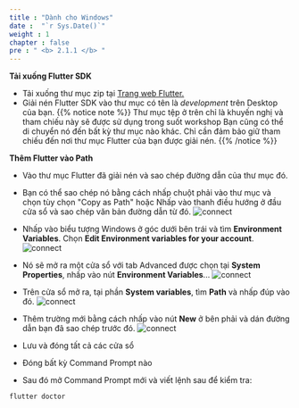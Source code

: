 ```yaml
---
title : "Dành cho Windows"
date :  "`r Sys.Date()`" 
weight : 1
chapter : false
pre : " <b> 2.1.1 </b> "
---
```


**Tải xuống Flutter SDK**

- Tải xuống thư mục zip tại [Trang web Flutter.](https://docs.flutter.dev/get-started/install/windows#get-the-flutter-sdk)
- Giải nén Flutter SDK vào thư mục có tên là *development* trên Desktop của bạn.
{{% notice note %}}
Thư mục tệp ở trên chỉ là khuyến nghị và tham chiếu này sẽ được sử dụng trong suốt workshop Bạn cũng có thể di chuyển nó đến bất kỳ thư mục nào khác. Chỉ cần đảm bảo giữ tham chiếu đến nơi thư mục Flutter của bạn được giải nén.
{{% /notice %}}

> 

**Thêm Flutter vào Path**

- Vào thư mục Flutter đã giải nén và sao chép đường dẫn của thư mục đó.
- Bạn có thể sao chép nó bằng cách nhấp chuột phải vào thư mục và chọn tùy chọn "Copy as Path" hoặc Nhấp vào thanh điều hướng ở đầu cửa sổ và sao chép văn bản đường dẫn từ đó.
![connect](/images/2.Prerequiste/image1.png)

- Nhấp vào biểu tượng Windows ở góc dưới bên trái và tìm **Environment Variables**. Chọn **Edit Environment variables for your account**.
![connect](/images/2.Prerequiste/image2.png)

- Nó sẽ mở ra một cửa sổ với tab Advanced được chọn tại **System Properties**, nhấp vào nút **Environment Variables**...
![connect](/images/2.Prerequiste/image3.png)

- Trên cửa sổ mở ra, tại phần **System variables**, tìm **Path** và nhấp đúp vào đó.
![connect](/images/2.Prerequiste/image4.png)

- Thêm trường mới bằng cách nhấp vào nút **New** ở bên phải và dán đường dẫn bạn đã sao chép trước đó.
![connect](/images/2.Prerequiste/image5.png)

- Lưu và đóng tất cả các cửa sổ
- Đóng bất kỳ Command Prompt nào
- Sau đó mở Command Prompt mới và viết lệnh sau để kiểm tra:
```
flutter doctor
```